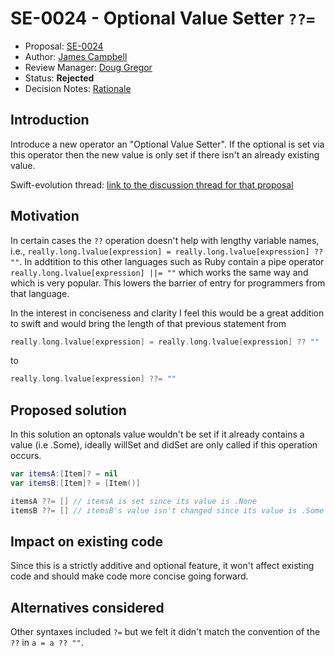 # SE-0024 - Optional Value Setter `??=`

* Proposal: [SE-0024](0024-optional-value-setter.md)
* Author: [James Campbell](https://github.com/jcampbell05)
* Review Manager: [Doug Gregor](https://github.com/DougGregor)
* Status: **Rejected**
* Decision Notes: [Rationale](https://forums.swift.org/t/rejected-se-0024-optional-value-setter/1528)

## Introduction

Introduce a new operator an "Optional Value Setter". If the optional is set via this operator then the new value is 
only set if there isn't an already existing value.

Swift-evolution thread: [link to the discussion thread for that proposal](https://forums.swift.org/t/optional-setting/553)

## Motivation

In certain cases the `??` operation doesn't help with lengthy variable names, i.e., `really.long.lvalue[expression] = really.long.lvalue[expression] ?? ""`. In addtition to this other languages such as Ruby contain a pipe operator `really.long.lvalue[expression] ||= ""` which works the same way and which is very popular. This lowers the barrier of entry for programmers from that language.

In the interest in conciseness and clarity I feel this would be a great addition to swift and would bring the length of that previous statement from

```swift
really.long.lvalue[expression] = really.long.lvalue[expression] ?? ""
```

to

```swift
really.long.lvalue[expression] ??= ""
```

## Proposed solution

In this solution an optonals value wouldn't be set if it already contains a value (i.e .Some), ideally willSet and didSet are only called if this operation occurs.

```swift
var itemsA:[Item]? = nil
var itemsB:[Item]? = [Item()]

itemsA ??= [] // itemsA is set since its value is .None
itemsB ??= [] // itemsB's value isn't changed since its value is .Some
```

## Impact on existing code

Since this is a strictly additive and optional feature, it won't affect existing code and should make code more concise going forward.

## Alternatives considered

Other syntaxes included `?=` but we felt it didn't match the convention of the `??` in `a = a ?? ""`.
